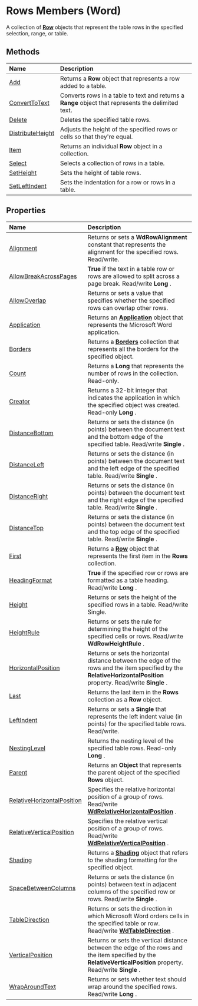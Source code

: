 
# Rows Members (Word)
A collection of  **[Row](38a05858-829a-ea5c-ce63-7f7343bf7b88.md)** objects that represent the table rows in the specified selection, range, or table.

## Methods



|**Name**|**Description**|
|:-----|:-----|
|[Add](d84286cb-42b5-a717-f152-0d9c3f1c6d9c.md)|Returns a  **Row** object that represents a row added to a table.|
|[ConvertToText](36b763f2-807b-53c0-e7ff-42b63bd356dc.md)|Converts rows in a table to text and returns a  **Range** object that represents the delimited text.|
|[Delete](c48541e1-d0da-1193-0139-3f37b8d20fd9.md)|Deletes the specified table rows.|
|[DistributeHeight](f5fe9eea-debc-c1e4-b9a0-81c5f9a0c04a.md)|Adjusts the height of the specified rows or cells so that they're equal.|
|[Item](6dbbaf17-c5c4-8dbc-765b-babb0c7ba8ed.md)|Returns an individual  **Row** object in a collection.|
|[Select](a4baea46-17f4-77c2-ba71-4ea8dab26c4d.md)|Selects a collection of rows in a table.|
|[SetHeight](6c6dc63d-c17c-ad39-4d7a-bb5b608e776e.md)|Sets the height of table rows.|
|[SetLeftIndent](4ce8093a-dcb9-4d2c-e841-176818d991b8.md)|Sets the indentation for a row or rows in a table.|

## Properties



|**Name**|**Description**|
|:-----|:-----|
|[Alignment](0a3352eb-6618-1721-6261-11adad48707c.md)|Returns or sets a  **WdRowAlignment** constant that represents the alignment for the specified rows. Read/write.|
|[AllowBreakAcrossPages](6e5c0794-1dcc-9e70-7968-12a11adf6e56.md)| **True** if the text in a table row or rows are allowed to split across a page break. Read/write **Long** .|
|[AllowOverlap](2a5205d6-dd9c-6c12-38a3-37633cfd644b.md)|Returns or sets a value that specifies whether the specified rows can overlap other rows.|
|[Application](3e89d284-3787-b228-01fa-498254834e71.md)|Returns an  **[Application](d1cf6f8f-4e88-bf01-93b4-90a83f79cb44.md)** object that represents the Microsoft Word application.|
|[Borders](4c251987-5bbb-bfdb-d90f-861838f1b59d.md)|Returns a  **[Borders](6dd1d4cc-2dcf-22c7-a299-4721a5543ba3.md)** collection that represents all the borders for the specified object.|
|[Count](6e326ef4-2a5e-dd90-a1bb-c2b6d59006e6.md)|Returns a  **Long** that represents the number of rows in the collection. Read-only.|
|[Creator](55443f86-6dc3-4037-9308-75d01bbf2900.md)|Returns a 32-bit integer that indicates the application in which the specified object was created. Read-only  **Long** .|
|[DistanceBottom](21d0bb53-69d5-d579-a7eb-690e8f2742fb.md)|Returns or sets the distance (in points) between the document text and the bottom edge of the specified table. Read/write  **Single** .|
|[DistanceLeft](2798e176-d175-6504-7eac-4248bdb0ceb3.md)|Returns or sets the distance (in points) between the document text and the left edge of the specified table. Read/write  **Single** .|
|[DistanceRight](68e37feb-bb0a-7a74-9fbd-ee4a8d9e7dca.md)|Returns or sets the distance (in points) between the document text and the right edge of the specified table. Read/write  **Single** .|
|[DistanceTop](50ff15c4-708b-d8a1-9040-83f59dcf766c.md)|Returns or sets the distance (in points) between the document text and the top edge of the specified table. Read/write  **Single** .|
|[First](9e879fdf-bc21-cd19-37e9-bf44c06b3416.md)|Returns a  **[Row](38a05858-829a-ea5c-ce63-7f7343bf7b88.md)** object that represents the first item in the **Rows** collection.|
|[HeadingFormat](225464d2-cb93-f347-6f02-ace23c4177eb.md)| **True** if the specified row or rows are formatted as a table heading. Read/write **Long** .|
|[Height](c111c7e3-0502-118d-035c-be290ea4d83b.md)|Returns or sets the height of the specified rows in a table. Read/write Single.|
|[HeightRule](478635fd-fcaa-d679-e0e2-b24258615d04.md)|Returns or sets the rule for determining the height of the specified cells or rows. Read/write  **WdRowHeightRule** .|
|[HorizontalPosition](249389cb-c21f-61f2-c12a-648f70fe5357.md)|Returns or sets the horizontal distance between the edge of the rows and the item specified by the  **RelativeHorizontalPosition** property. Read/write **Single** .|
|[Last](ae7432c5-6ea8-23eb-6f24-727c79fdd632.md)|Returns the last item in the  **Rows** collection as a **Row** object.|
|[LeftIndent](bb5ee915-a41a-e447-7326-b6b6e0e2d6d2.md)|Returns or sets a  **Single** that represents the left indent value (in points) for the specified table rows. Read/write.|
|[NestingLevel](54a34d92-08bc-fb66-3a29-5e491d370307.md)|Returns the nesting level of the specified table rows. Read-only  **Long** .|
|[Parent](5f36062a-4c45-11a7-8b19-213919fa001a.md)|Returns an  **Object** that represents the parent object of the specified **Rows** object.|
|[RelativeHorizontalPosition](c5effe24-c8b7-1c07-f421-150ef0038c09.md)|Specifies the relative horizontal position of a group of rows. Read/write  **[WdRelativeHorizontalPosition](155eefdf-bbf8-9895-1bc0-64fcda4e2635.md)** .|
|[RelativeVerticalPosition](2aee8b37-3d84-c376-b09b-5b86909bdaaa.md)|Specifies the relative vertical position of a group of rows. Read/write  **[WdRelativeVerticalPosition](0a612720-7361-440f-8186-a976c31779bf.md)** .|
|[Shading](79c5240c-2845-e038-49cb-8a9b1f8f2a71.md)|Returns a  **[Shading](e136509a-1be1-29e4-7b37-1faf659e37ba.md)** object that refers to the shading formatting for the specified object.|
|[SpaceBetweenColumns](286e0236-eab3-18d2-926a-d27e2516e62b.md)|Returns or sets the distance (in points) between text in adjacent columns of the specified row or rows. Read/write  **Single** .|
|[TableDirection](02351774-13c0-ec82-c553-3b048eabb133.md)|Returns or sets the direction in which Microsoft Word orders cells in the specified table or row. Read/write  **[WdTableDirection](9c99561c-e245-4ca1-8da2-fb93773ad2b3.md)** .|
|[VerticalPosition](5f08e24f-6b0c-441d-c067-41b83b4ec1c3.md)|Returns or sets the vertical distance between the edge of the rows and the item specified by the  **RelativeVerticalPosition** property. Read/write **Single** .|
|[WrapAroundText](6d899cb2-f8af-1b20-3d8e-4ef353d4b762.md)|Returns or sets whether text should wrap around the specified rows. Read/write  **Long** .|
